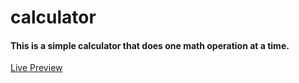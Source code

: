# calculator

#### This is a simple calculator that does one math operation at a time. 

[Live Preview](https://monkham21.github.io/calculator/calculator.html)
